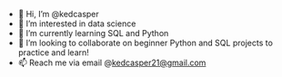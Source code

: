 - 👋 Hi, I’m @kedcasper
- 👀 I’m interested in data science
- 🌱 I’m currently learning SQL and Python
- 💞️ I’m looking to collaborate on beginner Python and SQL projects to practice and learn!
- 📫 Reach me via email @kedcasper21@gmail.com

<!---
kedcasper/kedcasper is a ✨ special ✨ repository because its `README.md` (this file) appears on your GitHub profile.
You can click the Preview link to take a look at your changes.
--->
